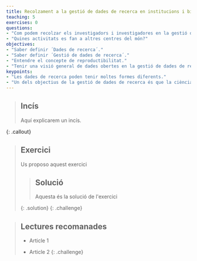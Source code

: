 ```yaml
---
title: Recolzament a la gestió de dades de recerca en institucions i biblioteques.
teaching: 5
exercises: 0
questions:
- "Com podem recolzar els investigadors i investigadores en la gestió de les dades de recerca des de les biblioteques?"
- "Quines activitats es fan a altres centres del món?"
objectives:
- "Saber definir ´Dades de recerca´."
- "Saber definir ´Gestió de dades de recerca´."
- "Entendre el concepte de reproductibilitat."
- "Tenir una visió general de dades obertes en la gestió de dades de recerca"
keypoints:
- "Les dades de recerca poden tenir moltes formes diferents."
- "Un dels objectius de la gestió de dades de recerca és que la ciència sigui més reproductible."
---
```



> ## Incís
> 
> Aquí explicarem un incís.
> 
{: .callout}

> ## Exercici
>
> Us proposo aquest exercici
>
> > ## Solució
> >
> > Aquesta és la solució de l'exercici
> >
> {: .solution}
{: .challenge}



> ## Lectures recomanades
>
> *   Article 1
>
> *   Article 2
{: .challenge}
